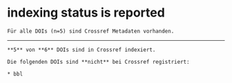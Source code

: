 # indexing status is reported

    Für alle DOIs (n=5) sind Crossref Metadaten vorhanden.

---

    **5** von **6** DOIs sind in Crossref indexiert.
    
    Die folgenden DOIs sind **nicht** bei Crossref registriert:
    
    * bbl

